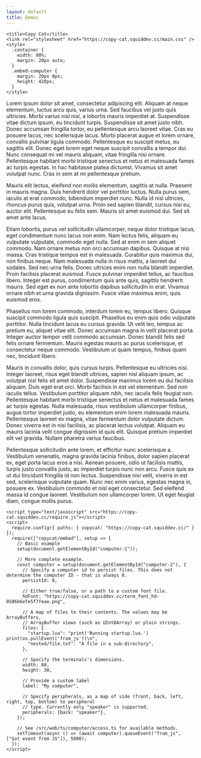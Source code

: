 ```yaml
---
layout: default
title: Demos
---
```

<html lang="en">
  <head>
    <meta charset="utf-8" />
    <meta name="viewport" content="width=device-width, initial-scale=1.0" />

    <title>Copy Cat</title>
    <link rel="stylesheet" href="https://copy-cat.squiddev.cc/main.css" />
    <style>
      .container {
        width: 80%;
        margin: 20px auto;
      }
      .embed-computer {
        margin: 20px 0px;
        height: 420px;
      }
    </style>
  </head>
  <body>
    <div class="container">
      <p>
        Lorem ipsum dolor sit amet, consectetur adipiscing elit. Aliquam at
        neque elementum, luctus arcu quis, varius urna. Sed faucibus vel justo
        quis ultricies. Morbi varius nisl nisl, a lobortis mauris imperdiet at.
        Suspendisse vitae dictum ipsum, eu tincidunt turpis. Suspendisse sit
        amet justo nibh. Donec accumsan fringilla tortor, eu pellentesque arcu
        laoreet vitae. Cras eu posuere lacus, nec scelerisque lacus. Morbi
        placerat augue et lorem ornare, convallis pulvinar ligula commodo.
        Pellentesque eu suscipit metus, eu sagittis elit. Donec eget lorem eget
        neque suscipit convallis a tempor dui. Nunc consequat mi vel mauris
        aliquam, vitae fringilla nisi ornare. Pellentesque habitant morbi
        tristique senectus et netus et malesuada fames ac turpis egestas. In hac
        habitasse platea dictumst. Vivamus sit amet volutpat nunc. Cras in sem
        at mi pellentesque pretium.
      </p>
      <p>
        Mauris elit lectus, eleifend non mollis elementum, sagittis at nulla.
        Praesent in mauris magna. Duis hendrerit dolor vel porttitor luctus.
        Nulla purus sem, iaculis at erat commodo, bibendum imperdiet nunc. Nulla
        id nisl ultrices, rhoncus purus quis, volutpat urna. Proin sed sapien
        blandit, cursus nisi eu, auctor elit. Pellentesque eu felis sem. Mauris
        sit amet euismod dui. Sed sit amet ante lacus.
      </p>
      <div id="computer-1" class="embed-computer"></div>
      <p>
        Etiam lobortis, purus vel sollicitudin ullamcorper, neque dolor
        tristique lacus, eget condimentum nunc lacus non enim. Nam lectus felis,
        aliquam eu vulputate vulputate, commodo eget nulla. Sed at enim in sem
        aliquet commodo. Nam ornare metus non orci accumsan dapibus. Quisque at
        nisi massa. Cras tristique tempus est in malesuada. Curabitur quis
        maximus dui, non finibus neque. Nam malesuada nulla in risus mattis, a
        laoreet dui sodales. Sed nec urna felis. Donec ultrices enim non nulla
        blandit imperdiet. Proin facilisis placerat euismod. Fusce pulvinar
        imperdiet tellus, ac faucibus libero. Integer est purus, condimentum
        quis ante quis, sagittis hendrerit mauris. Sed eget ex non ante lobortis
        dapibus sollicitudin in erat. Vivamus ornare nibh et urna gravida
        dignissim. Fusce vitae maximus enim, quis euismod eros.
      </p>
      <div id="computer-2" class="embed-computer"></div>
      <p>
        Phasellus non lorem commodo, interdum lorem eu, tempus libero. Quisque
        suscipit commodo ligula quis suscipit. Phasellus eu enim quis odio
        vulputate porttitor. Nulla tincidunt lacus eu cursus gravida. Ut velit
        leo, tempus ac pretium eu, aliquet vitae elit. Donec accumsan magna in
        velit placerat porta. Integer auctor tempor velit commodo accumsan.
        Donec blandit felis sed felis ornare fermentum. Mauris egestas mauris ac
        purus scelerisque, et consectetur neque commodo. Vestibulum ut quam
        tempus, finibus quam nec, tincidunt libero.
      </p>
      <p>
        Mauris in convallis dolor, quis cursus turpis. Pellentesque eu ultricies
        nisi. Integer laoreet, risus eget blandit ultrices, sapien nisl aliquam
        ipsum, ac volutpat nisl felis sit amet dolor. Suspendisse maximus lorem
        eu dui facilisis aliquam. Duis eget erat orci. Morbi facilisis in est
        vel elementum. Sed non iaculis tellus. Vestibulum porttitor aliquam
        nibh, nec iaculis felis feugiat non. Pellentesque habitant morbi
        tristique senectus et netus et malesuada fames ac turpis egestas. Nulla
        malesuada, risus vestibulum ullamcorper finibus, augue tortor imperdiet
        justo, eu elementum enim lorem malesuada mauris. Pellentesque laoreet ex
        magna, vitae fermentum dolor vulputate dictum. Donec viverra est in nisi
        facilisis, ac placerat lectus volutpat. Aliquam eu mauris lacinia velit
        congue dignissim id quis elit. Quisque pretium imperdiet elit vel
        gravida. Nullam pharetra varius faucibus.
      </p>
      <p>
        Pellentesque sollicitudin ante lorem, et efficitur nunc scelerisque a.
        Vestibulum venenatis, magna gravida lacinia finibus, dolor sapien
        placerat ex, eget porta lacus eros a nisi. Aenean posuere, odio ut
        facilisis mattis, turpis justo convallis justo, ac imperdiet turpis nunc
        non arcu. Fusce quis ex ut dui tincidunt fringilla id non lectus.
        Suspendisse nisi velit, viverra in est sed, scelerisque vulputate quam.
        Nunc nec enim varius, egestas magna in, posuere ex. Vestibulum commodo
        et nisl eget consectetur. Sed eleifend massa id congue laoreet.
        Vestibulum non ullamcorper lorem. Ut eget feugiat diam, congue mollis
        purus.
      </p>
    </div>

    <script type="text/javascript" src="https://copy-cat.squiddev.cc/require.js"></script>
    <script>
      require.config({ paths: { copycat: "https://copy-cat.squiddev.cc/" } });
      require(["copycat/embed"], setup => {
        // Basic example
        setup(document.getElementById("computer-1"));

        // More complete example.
        const computer = setup(document.getElementById("computer-2"), {
          // Specify a computer id to persist files. This does not determine the computer ID - that is always 0.
          persistId: 0,

          // Either true/false, or a path to a custom font file.
          hdFont: "https://copy-cat.squiddev.cc/term_font_hd-0506b6efe5f7feae.png",

          // A map of files to their contents. The values may be ArrayBuffers,
          // ArrayBuffer views (such as UInt8Array) or plain strings.
          files: {
            "startup.lua": "print('Running startup.lua.') print(os.pullEvent('from_js'))\n",
            "nested/file.txt": "A file in a sub-directory",
          },

          // Specify the terminals's dimensions.
          width: 80,
          height: 30,

          // Provide a custom label
          label: "My computer",

          // Specify peripherals, as a map of side (front, back, left, right, top, bottom) to peripheral
          // type. Currently only "speaker" is supported.
          peripherals: {back: "speaker"},
        });

        // See /src/web/ts/computer/access.ts for available methods.
        setTimeout(async () => (await computer).queueEvent("from_js", ["Got event from JS"]), 5000);
      });
    </script>
  </body>
</html>